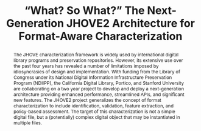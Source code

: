---
abstract: The JHOVE characterization framework is widely used by international digital
  library programs and preservation repositories. However, its extensive use over
  the past four years has revealed a number of limitations imposed by idiosyncrasies
  of design and implementation. With funding from the Library of Congress under its
  National Digital Information Infrastructure Preservation Program (NDIIPP), the California
  Digital Library, Portico, and Stanford University are collaborating on a two year
  project to develop and deploy a next-generation architecture providing enhanced
  performance, streamlined APIs, and significant new features. The JHOVE2 project
  generalizes the concept of format characterization to include identification, validation,
  feature extraction, and policy-based assessment. The target of this characterization
  is not a simple digital file, but a (potentially) complex digital object that may
  be instantiated in multiple files.
creators:
- Abrams, Stephen
- Morrissey, Sheila
- Cramer, Tom
date: null
document_url: https://services.phaidra.univie.ac.at/api/object/o:294106/download
grand_parent: iPRES
institutions: []
keywords:
- london
landing_page_url: https://phaidra.univie.ac.at/o:294106
language: eng
layout: publication
license: CC BY-SA 3.0 AT
notes_url: null
parent: iPRES 2008
presentation_url: null
publication_type: paper
size: 83670
source_name: iPRES
title: “What? So What?” The Next-Generation JHOVE2 Architecture for Format-Aware Characterization
year: 2008
---
